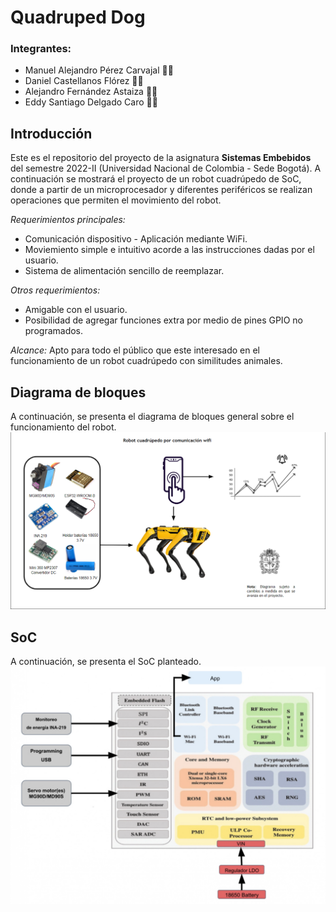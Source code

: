 #  Quadruped Dog
 ### Integrantes:
 * Manuel Alejandro Pérez Carvajal 🧑‍🔧
 * Daniel Castellanos Flórez 🧑‍💻
 * Alejandro Fernández Astaiza 🧑‍💼
 * Eddy Santiago Delgado Caro 🧑🔬

  ## Introducción
  Este es el repositorio del proyecto de la asignatura **Sistemas Embebidos** del semestre 2022-II (Universidad Nacional de Colombia - Sede Bogotá). A continuación se mostrará el proyecto de un robot cuadrúpedo de SoC, donde a partir de un microprocesador y diferentes periféricos se realizan operaciones que permiten el movimiento del robot.

  *Requerimientos principales:* 
  * Comunicación dispositivo - Aplicación mediante WiFi.
  * Moviemiento simple e intuitivo acorde a las instrucciones dadas por el usuario.
  * Sistema de alimentación sencillo de reemplazar.

  *Otros requerimientos:* 
  * Amigable con el usuario.
  * Posibilidad de agregar funciones extra por medio de pines GPIO no programados.

  *Alcance:* Apto para todo el público que este interesado en el funcionamiento de un robot cuadrúpedo con similitudes animales.

  ## Diagrama de bloques
  A continuación, se presenta el diagrama de bloques general sobre el funcionamiento del robot.
    ![image1](/multimedia/Imagenes/diagramabloques2.png)
  ## SoC
  A continuación, se presenta el SoC planteado.
    ![image2](/multimedia/Imagenes/SOC2.jpg)
